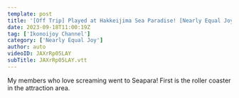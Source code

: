 ```yaml
---
template: post
title: '[Off Trip] Played at Hakkeijima Sea Paradise! [Nearly Equal Joy]'
date: 2023-09-18T11:00:19Z
tag: ['Ikonoijoy Channel']
category: ['Nearly Equal Joy']
author: auto 
videoID: JAXrRp05LAY
subTitle: JAXrRp05LAY.vtt
---
```

My members who love screaming went to Seapara!
First is the roller coaster in the attraction area.
